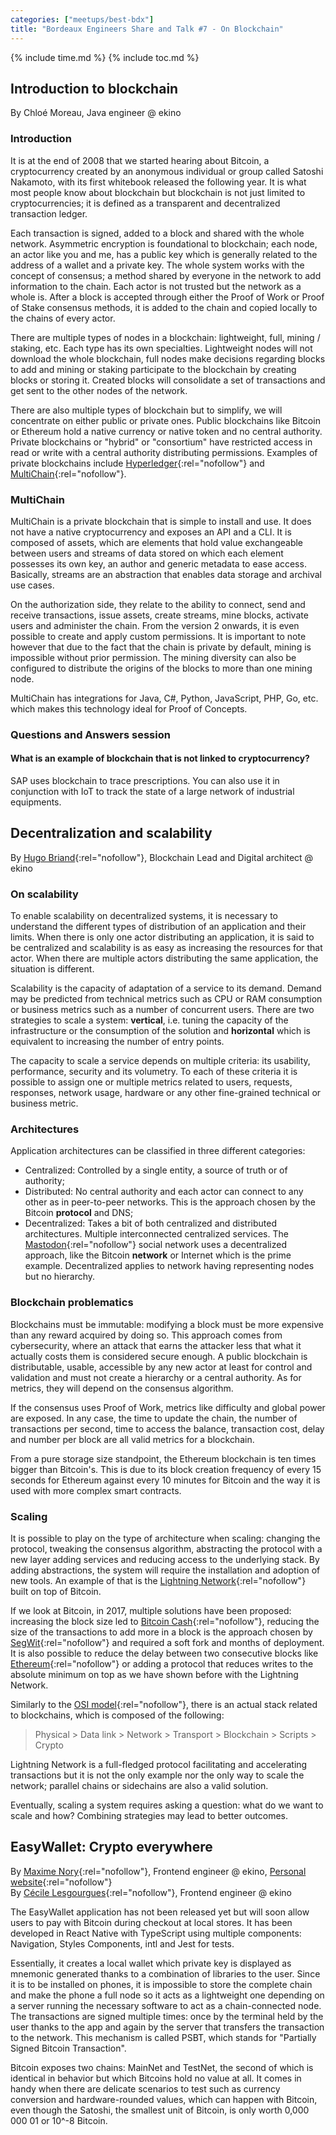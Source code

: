 ```yaml
---
categories: ["meetups/best-bdx"]
title: "Bordeaux Engineers Share and Talk #7 - On Blockchain"
---
```


{% include time.md %}
{% include toc.md %}

## Introduction to blockchain

By Chloé Moreau, Java engineer @ ekino

### Introduction

It is at the end of 2008 that we started hearing about Bitcoin, a cryptocurrency created by an anonymous individual or
group called Satoshi Nakamoto, with its first whitebook released the following year. It is what most people know about
blockchain but blockchain is not just limited to cryptocurrencies; it is defined as a transparent and decentralized
transaction ledger.

Each transaction is signed, added to a block and shared with the whole network. Asymmetric encryption is foundational to
blockchain; each node, an actor like you and me, has a public key which is generally related to the address of a wallet
and a private key. The whole system works with the concept of consensus; a method shared by everyone in the network to
add information to the chain. Each actor is not trusted but the network as a whole is. After a block is accepted through
either the Proof of Work or Proof of Stake consensus methods, it is added to the chain and copied locally to the chains
of every actor.

There are multiple types of nodes in a blockchain: lightweight, full, mining / staking, etc. Each type has its own
specialties. Lightweight nodes will not download the whole blockchain, full nodes make decisions regarding blocks to add
and mining or staking participate to the blockchain by creating blocks or storing it. Created blocks will consolidate a
set of transactions and get sent to the other nodes of the network.

There are also multiple types of blockchain but to simplify, we will concentrate on either public or private ones.
Public blockchains like Bitcoin or Ethereum hold a native currency or native token and no central authority. Private
blockchains or "hybrid" or "consortium" have restricted access in read or write with a central authority distributing
permissions. Examples of private blockchains include [Hyperledger](https://www.hyperledger.org/){:rel="nofollow"} and [MultiChain](https://www.multichain.com/){:rel="nofollow"}.

### MultiChain

MultiChain is a private blockchain that is simple to install and use. It does not have a native cryptocurrency and
exposes an API and a CLI. It is composed of assets, which are elements that hold value exchangeable between users and
streams of data stored on which each element possesses its own key, an author and generic metadata to ease access.
Basically, streams are an abstraction that enables data storage and archival use cases.

On the authorization side, they relate to the ability to connect, send and receive transactions, issue assets, create
streams, mine blocks, activate users and administer the chain. From the version 2 onwards, it is even possible to create
and apply custom permissions. It is important to note however that due to the fact that the chain is private by default,
mining is impossible without prior permission. The mining diversity can also be configured to distribute the origins of
the blocks to more than one mining node.

MultiChain has integrations for Java, C#, Python, JavaScript, PHP, Go, etc. which makes this technology ideal for Proof
of Concepts.

### Questions and Answers session

#### What is an example of blockchain that is not linked to cryptocurrency?

SAP uses blockchain to trace prescriptions. You can also use it in conjunction with IoT to track the state of a large
network of industrial equipments.

## Decentralization and scalability

By [Hugo Briand](https://twitter.com/h_briand){:rel="nofollow"}, Blockchain Lead and Digital architect @ ekino

### On scalability

To enable scalability on decentralized systems, it is necessary to understand the different types of distribution of an
application and their limits. When there is only one actor distributing an application, it is said to be centralized and
scalability is as easy as increasing the resources for that actor. When there are multiple actors distributing the same
application, the situation is different.

Scalability is the capacity of adaptation of a service to its demand. Demand may be predicted from technical metrics
such as CPU or RAM consumption or business metrics such as a number of concurrent users. There are two strategies to
scale a system: **vertical**, i.e. tuning the capacity of the infrastructure or the consumption of the solution and
**horizontal** which is equivalent to increasing the number of entry points.

The capacity to scale a service depends on multiple criteria: its usability, performance, security and its volumetry. To
each of these criteria it is possible to assign one or multiple metrics related to users, requests, responses, network
usage, hardware or any other fine-grained technical or business metric.

### Architectures

Application architectures can be classified in three different categories:
- Centralized: Controlled by a single entity, a source of truth or of authority;
- Distributed: No central authority and each actor can connect to any other as in peer-to-peer networks. This is the
  approach chosen by the Bitcoin **protocol** and DNS;
- Decentralized: Takes a bit of both centralized and distributed architectures. Multiple interconnected centralized
  services. The [Mastodon](https://mastodon.social){:rel="nofollow"} social network uses a decentralized approach, like
  the Bitcoin **network** or Internet which is the prime example. Decentralized applies to network having representing
  nodes but no hierarchy.

### Blockchain problematics

Blockchains must be immutable: modifying a block must be more expensive than any reward acquired by doing so. This
approach comes from cybersecurity, where an attack that earns the attacker less that what it actually costs them is
considered secure enough. A public blockchain is distributable, usable, accessible by any new actor at least for control
and validation and must not create a hierarchy or a central authority. As for metrics, they will depend on the consensus
algorithm.

If the consensus uses Proof of Work, metrics like difficulty and global power are exposed. In any case, the time to
update the chain, the number of transactions per second, time to access the balance, transaction cost, delay and number
per block are all valid metrics for a blockchain.

From a pure storage size standpoint, the Ethereum blockchain is ten times bigger than Bitcoin's. This is due to its
block creation frequency of every 15 seconds for Ethereum against every 10 minutes for Bitcoin and the way it is used
with more complex smart contracts.

### Scaling

It is possible to play on the type of architecture when scaling: changing the protocol, tweaking the consensus
algorithm, abstracting the protocol with a new layer adding services and reducing access to the underlying stack. By
adding abstractions, the system will require the installation and adoption of new tools. An example of that is the [Lightning Network](https://lightning.network/){:rel="nofollow"}
built on top of Bitcoin.

If we look at Bitcoin, in 2017, multiple solutions have been proposed: increasing the block size led to [Bitcoin Cash](https://www.bitcoincash.org/){:rel="nofollow"},
reducing the size of the transactions to add more in a block is the approach chosen by [SegWit](https://segwit.org/){:rel="nofollow"}
and required a soft fork and months of deployment. It is also possible to reduce the delay between two consecutive
blocks like [Ethereum](https://www.ethereum.org/){:rel="nofollow"} or adding a protocol that reduces writes to the
absolute minimum on top as we have shown before with the Lightning Network.

Similarly to the [OSI model](https://en.wikipedia.org/wiki/OSI_model){:rel="nofollow"}, there is an actual stack related
to blockchains, which is composed of the following:
> Physical > Data link > Network > Transport > Blockchain > Scripts > Crypto

Lightning Network is a full-fledged protocol facilitating and accelerating transactions but it is not the only example
nor the only way to scale the network; parallel chains or sidechains are also a valid solution.

Eventually, scaling a system requires asking a question: what do we want to scale and how? Combining strategies may lead
to better outcomes.

## EasyWallet: Crypto everywhere

By [Maxime Nory](https://twitter.com/MaximeNory){:rel="nofollow"}, Frontend engineer @ ekino, [Personal website](https://maximenory.com/){:rel="nofollow"}  
By [Cécile Lesgourgues](https://twitter.com/cecilelesg){:rel="nofollow"}, Frontend engineer @ ekino

The EasyWallet application has not been released yet but will soon allow users to pay with Bitcoin during checkout at
local stores. It has been developed in React Native with TypeScript using multiple components: Navigation, Styles
Components, intl and Jest for tests.

Essentially, it creates a local wallet which private key is displayed as mnemonic generated thanks to a combination of
libraries to the user. Since it is to be installed on phones, it is impossible to store the complete chain and make the
phone a full node so it acts as a lightweight one depending on a server running the necessary software to act as a
chain-connected node. The transactions are signed multiple times: once by the terminal held by the user thanks to the
app and again by the server that transfers the transaction to the network. This mechanism is called PSBT, which stands
for "Partially Signed Bitcoin Transaction".

Bitcoin exposes two chains: MainNet and TestNet, the second of which is identical in behavior but which Bitcoins hold no
value at all. It comes in handy when there are delicate scenarios to test such as currency conversion and
hardware-rounded values, which can happen with Bitcoin, even though the Satoshi, the smallest unit of Bitcoin, is only
worth 0,000 000 01 or 10^-8 Bitcoin.
